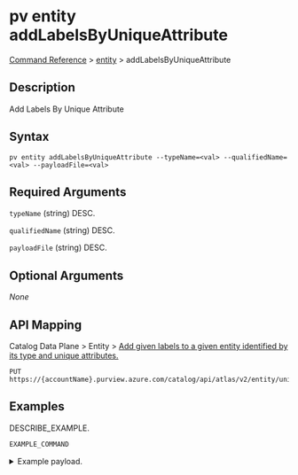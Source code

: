 # pv entity addLabelsByUniqueAttribute
[Command Reference](../../../README.md#command-reference) > [entity](./main.md) > addLabelsByUniqueAttribute

## Description
Add Labels By Unique Attribute

## Syntax
```
pv entity addLabelsByUniqueAttribute --typeName=<val> --qualifiedName=<val> --payloadFile=<val>
```

## Required Arguments
`typeName` (string)
DESC.

`qualifiedName` (string)
DESC.

`payloadFile` (string)
DESC.

## Optional Arguments
*None*

## API Mapping
Catalog Data Plane > Entity > [Add given labels to a given entity identified by its type and unique attributes.](https://docs.microsoft.com/en-us/rest/api/purview/catalogdataplane/entity/add-labels-by-unique-attribute)
```
PUT https://{accountName}.purview.azure.com/catalog/api/atlas/v2/entity/uniqueAttribute/type/{typeName}/labels
```

## Examples
DESCRIBE_EXAMPLE.
```powershell
EXAMPLE_COMMAND
```
<details><summary>Example payload.</summary>
<p>

```json
PASTE_JSON_HERE
```
</p>
</details>